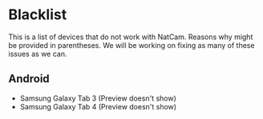 # Blacklist
This is a list of devices that do not work with NatCam. Reasons why might be provided in parentheses. We will 
be working on fixing as many of these issues as we can.

## Android
- Samsung Galaxy Tab 3 (Preview doesn't show)
- Samsung Galaxy Tab 4 (Preview doesn't show)